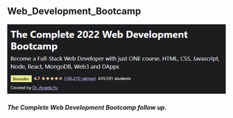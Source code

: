 ## Web_Development_Bootcamp

![image](/course.PNG)
##### The Complete Web Development Bootcamp follow up.
